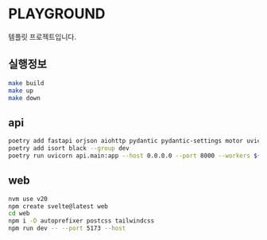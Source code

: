 # PLAYGROUND

템플릿 프로젝트입니다.

## 실행정보

```bash
make build
make up
make down
```

## api

```bash
poetry add fastapi orjson aiohttp pydantic pydantic-settings motor uvicorn async-lru
poetry add isort black --group dev
poetry run uvicorn api.main:app --host 0.0.0.0 --port 8000 --workers ${WORKERS}
```

## web

```bash
nvm use v20
npm create svelte@latest web
cd web
npm i -D autoprefixer postcss tailwindcss
npm run dev -- --port 5173 --host
```
